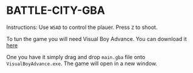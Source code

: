 # BATTLE-CITY-GBA

Instructions:
Use `WSAD` to control the plauer. Press `Z` to shoot.

To tun the game you will need Visual Boy Advance. You can download it [here](http://www.emulator-zone.com/doc.php/gba/vboyadvance.html)

One you have it simply drag and drop `main.gba` file onto `VisualBoyAdvance.exe`. The game will open in a new window.
